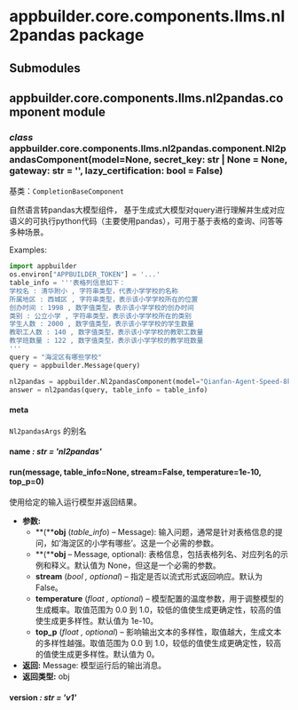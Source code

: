 # appbuilder.core.components.llms.nl2pandas package

## Submodules

## appbuilder.core.components.llms.nl2pandas.component module

### *class* appbuilder.core.components.llms.nl2pandas.component.Nl2pandasComponent(model=None, secret_key: str | None = None, gateway: str = '', lazy_certification: bool = False)

基类：`CompletionBaseComponent`

自然语言转pandas大模型组件， 基于生成式大模型对query进行理解并生成对应语义的可执行python代码（主要使用pandas），可用于基于表格的查询、问答等多种场景。

Examples:

```python
import appbuilder
os.environ["APPBUILDER_TOKEN"] = '...'
table_info = '''表格列信息如下：
学校名 : 清华附小 , 字符串类型，代表小学学校的名称
所属地区 : 西城区 , 字符串类型，表示该小学学校所在的位置
创办时间 : 1998 , 数字值类型，表示该小学学校的创办时间
类别 : 公立小学 , 字符串类型，表示该小学学校所在的类别
学生人数 : 2000 , 数字值类型，表示该小学学校的学生数量
教职工人数 : 140 , 数字值类型，表示该小学学校的教职工数量
教学班数量 : 122 , 数字值类型，表示该小学学校的教学班数量
'''
query = "海淀区有哪些学校"
query = appbuilder.Message(query)

nl2pandas = appbuilder.Nl2pandasComponent(model="Qianfan-Agent-Speed-8k")
answer = nl2pandas(query, table_info = table_info)
```

#### meta

`Nl2pandasArgs` 的别名

#### name *: str* *= 'nl2pandas'*

#### run(message, table_info=None, stream=False, temperature=1e-10, top_p=0)

使用给定的输入运行模型并返回结果。

* **参数:**
  * **(****obj** (*table_info*) – Message): 输入问题，通常是针对表格信息的提问，如’海淀区的小学有哪些’。这是一个必需的参数。
  * **(****obj** – Message, optional): 表格信息，包括表格列名、对应列名的示例和释义。默认值为 None，但这是一个必需的参数。
  * **stream** (*bool* *,* *optional*) – 指定是否以流式形式返回响应。默认为 False。
  * **temperature** (*float* *,* *optional*) – 模型配置的温度参数，用于调整模型的生成概率。取值范围为 0.0 到 1.0，较低的值使生成更确定性，较高的值使生成更多样性。默认值为 1e-10。
  * **top_p** (*float* *,* *optional*) – 影响输出文本的多样性，取值越大，生成文本的多样性越强。取值范围为 0.0 到 1.0，较低的值使生成更确定性，较高的值使生成更多样性。默认值为 0。
* **返回:**
  Message: 模型运行后的输出消息。
* **返回类型:**
  obj

#### version *: str* *= 'v1'*
